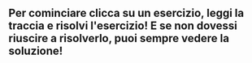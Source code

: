 ## Per cominciare clicca su un esercizio, leggi la traccia e risolvi l'esercizio! E se non dovessi riuscire a risolverlo, puoi sempre vedere la soluzione!